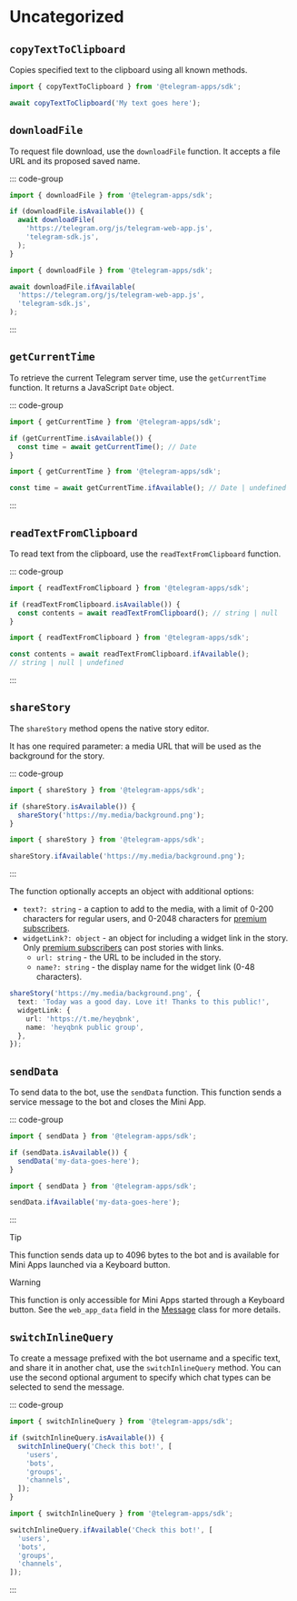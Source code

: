 # Uncategorized

## `copyTextToClipboard`

Copies specified text to the clipboard using all known methods.

```ts
import { copyTextToClipboard } from '@telegram-apps/sdk';

await copyTextToClipboard('My text goes here');
```

## `downloadFile`

To request file download, use the `downloadFile` function. It accepts a file URL and its proposed saved name.

::: code-group

```ts [Using isAvailable]
import { downloadFile } from '@telegram-apps/sdk';

if (downloadFile.isAvailable()) {
  await downloadFile(
    'https://telegram.org/js/telegram-web-app.js',
    'telegram-sdk.js',
  );
}
```

```ts [Using ifAvailable]
import { downloadFile } from '@telegram-apps/sdk';

await downloadFile.ifAvailable(
  'https://telegram.org/js/telegram-web-app.js',
  'telegram-sdk.js',
);
```

:::

## `getCurrentTime`

To retrieve the current Telegram server time, use the `getCurrentTime` function. It returns
a JavaScript `Date` object.

::: code-group

```ts [Using isAvailable]
import { getCurrentTime } from '@telegram-apps/sdk';

if (getCurrentTime.isAvailable()) {
  const time = await getCurrentTime(); // Date
}
```

```ts [Using ifAvailable]
import { getCurrentTime } from '@telegram-apps/sdk';

const time = await getCurrentTime.ifAvailable(); // Date | undefined
```

:::

## `readTextFromClipboard`

To read text from the clipboard, use the `readTextFromClipboard` function.

::: code-group

```ts [Using isAvailable]
import { readTextFromClipboard } from '@telegram-apps/sdk';

if (readTextFromClipboard.isAvailable()) {
  const contents = await readTextFromClipboard(); // string | null
}
```

```ts [Using ifAvailable]
import { readTextFromClipboard } from '@telegram-apps/sdk';

const contents = await readTextFromClipboard.ifAvailable(); 
// string | null | undefined
```

:::

## `shareStory`

The `shareStory` method opens the native story editor.

It has one required parameter: a media URL that will be used as the background for the story.

::: code-group

```ts [Using isAvailable]
import { shareStory } from '@telegram-apps/sdk';

if (shareStory.isAvailable()) {
  shareStory('https://my.media/background.png');
}
```

```ts [Using ifAvailable]
import { shareStory } from '@telegram-apps/sdk';

shareStory.ifAvailable('https://my.media/background.png');
```

:::

The function optionally accepts an object with additional options:

- `text?: string` - a caption to add to the media, with a limit of 0-200 characters for regular
  users, and 0-2048 characters
  for [premium subscribers](https://telegram.org/faq_premium#telegram-premium).
- `widgetLink?: object` - an object for including a widget link in the story.
  Only [premium subscribers](https://telegram.org/faq_premium#telegram-premium) can post stories
  with links.
  - `url: string` - the URL to be included in the story.
  - `name?: string` - the display name for the widget link (0-48 characters).

```ts
shareStory('https://my.media/background.png', {
  text: 'Today was a good day. Love it! Thanks to this public!',
  widgetLink: {
    url: 'https://t.me/heyqbnk',
    name: 'heyqbnk public group',
  },
});
```

## `sendData`

To send data to the bot, use the `sendData` function. This function sends a service message to the
bot and closes the Mini App.

::: code-group

```ts [Using isAvailable]
import { sendData } from '@telegram-apps/sdk';

if (sendData.isAvailable()) {
  sendData('my-data-goes-here');
}
```

```ts [Using ifAvailable]
import { sendData } from '@telegram-apps/sdk';

sendData.ifAvailable('my-data-goes-here');
```

:::

> [!TIP]
> This function sends data up to 4096 bytes to the bot and is available for Mini Apps launched via a
> Keyboard button.

> [!WARNING]
> This function is only accessible for Mini Apps started through a Keyboard button. See
> the `web_app_data` field in the [Message](https://core.telegram.org/bots/api#message) class for
> more details.

## `switchInlineQuery`

To create a message prefixed with the bot username and a specific text, and share it in another
chat, use the `switchInlineQuery` method. You can use the second optional argument to specify which
chat types can be selected to send the message.

::: code-group

```ts [Using isAvailable]
import { switchInlineQuery } from '@telegram-apps/sdk';

if (switchInlineQuery.isAvailable()) {
  switchInlineQuery('Check this bot!', [
    'users',
    'bots',
    'groups',
    'channels',
  ]);
}
```

```ts [Using ifAvailable]
import { switchInlineQuery } from '@telegram-apps/sdk';

switchInlineQuery.ifAvailable('Check this bot!', [
  'users',
  'bots',
  'groups',
  'channels',
]);
```

:::
